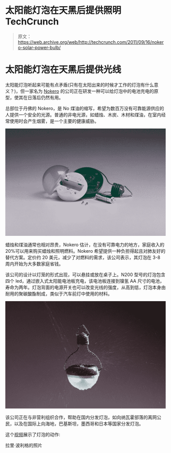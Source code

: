 # 太阳能灯泡在天黑后提供照明 TechCrunch

> 原文：<https://web.archive.org/web/http://techcrunch.com/2011/09/16/nokero-solar-power-bulb/>

# 太阳能灯泡在天黑后提供光线

太阳能灯泡听起来可能有点矛盾(只有在太阳出来的时候才工作的灯泡有什么意义？)，但一家名为 [Nokero](https://web.archive.org/web/20230205045317/http://www.nokero.com/) 的公司正在研发一种可以给灯泡中的电池充电的原型，使其在日落后仍然有用。

总部位于丹佛的 Nokero，是 No 煤油的缩写，希望为数百万没有可靠能源供应的人提供一个安全的光源。普通的非电光源，如蜡烛、木炭、木材和煤油，在室内经常使用时会产生烟雾，是一个主要的健康威胁。

![](img/7f124bb624b830336fcbc8db2d8022c4.png)

蜡烛和煤油通常也相对昂贵，Nokero 估计，在没有可靠电力的地方，家庭收入的 20%可以用来购买蜡烛和照明燃料。Nokero 希望提供一种负担得起且对肺友好的替代方案。定价约 20 美元，减少了对燃料的需求，该公司表示，其灯泡在 3-8 周内开始为大多数家庭省钱。

该公司的设计以灯笼的形式出现，可以悬挂或放在桌子上。N200 型号的灯泡包含四个 led，通过嵌入式太阳能电池板充电，该电池板连接到镍氢 AA 尺寸的电池，寿命为两年。灯泡背面的电源开关也可以改变光线的强度，从高到低，灯泡本身由耐用的聚碳酸酯制成，类似于汽车前灯中使用的材料。

![](img/1d34f20c09c0fd84c9dc2b88e6f137bd.png)

该公司正在与非营利组织合作，帮助在国内分发灯泡，如向纳瓦霍部落的离网公民，以及在国际上向海地，巴基斯坦，墨西哥和日本等国家分发灯泡。

这个[视频](https://web.archive.org/web/20230205045317/http://www.nokero.com/videos.php?id=3)展示了灯泡的动作:

拉里·波利格的照片